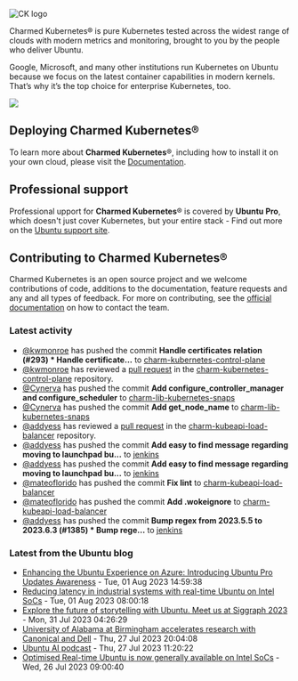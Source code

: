 ![CK logo](https://assets.ubuntu.com/v1/451d4cf4-Charmed+Kubernetes_RGB_onWhite_2022.svg)

Charmed Kubernetes® is pure Kubernetes tested across the widest range of clouds with modern metrics and monitoring, brought to you by the people who deliver Ubuntu.

Google, Microsoft, and many other institutions run Kubernetes on Ubuntu because we focus on the latest container capabilities in modern kernels. That’s why it’s the top choice for enterprise Kubernetes, too.

![](https://assets.ubuntu.com/v1/843c77b6-juju-at-a-glace.svg)

## Deploying Charmed Kubernetes®

To learn more about **Charmed Kubernetes**®, including how to install it on your own cloud, please visit the [Documentation][docs].

## Professional support

Professional upport for **Charmed Kubernetes**® is covered by **Ubuntu Pro**, which doesn't just cover Kubernetes, but your entire stack - Find out more on the [Ubuntu support site](https://ubuntu.com/support).

## Contributing to Charmed Kubernetes®

Charmed Kubernetes is an open source project and we welcome contributions of code, additions to the documentation, feature requests and any and all types of feedback. For more on contributing, see the [official documentation][get-in-touch] on how to contact the team.

<!-- LINKS -->
[docs]: https://ubuntu.com/kubernetes/docs
[get-in-touch]: https://ubuntu.com/kubernetes/docs/get-in-touch

### Latest activity

<!-- activity starts -->
 - [@kwmonroe](https://github.com/kwmonroe) has pushed the commit **Handle certificates relation (#293)  * Handle certificate...** to [charm-kubernetes-control-plane](https://github.com/charmed-kubernetes/charm-kubernetes-control-plane)
 - [@kwmonroe](https://github.com/kwmonroe) has reviewed a [pull request](https://github.com/charmed-kubernetes/charm-kubernetes-control-plane/pull/293) in the [charm-kubernetes-control-plane](https://github.com/charmed-kubernetes/charm-kubernetes-control-plane) repository.
 - [@Cynerva](https://github.com/Cynerva) has pushed the commit **Add configure_controller_manager and configure_scheduler** to [charm-lib-kubernetes-snaps](https://github.com/charmed-kubernetes/charm-lib-kubernetes-snaps)
 - [@Cynerva](https://github.com/Cynerva) has pushed the commit **Add get_node_name** to [charm-lib-kubernetes-snaps](https://github.com/charmed-kubernetes/charm-lib-kubernetes-snaps)
 - [@addyess](https://github.com/addyess) has reviewed a [pull request](https://github.com/charmed-kubernetes/charm-kubeapi-load-balancer/pull/26) in the [charm-kubeapi-load-balancer](https://github.com/charmed-kubernetes/charm-kubeapi-load-balancer) repository.
 - [@addyess](https://github.com/addyess) has pushed the commit **Add easy to find message regarding moving to launchpad bu...** to [jenkins](https://github.com/charmed-kubernetes/jenkins)
 - [@addyess](https://github.com/addyess) has pushed the commit **Add easy to find message regarding moving to launchpad bu...** to [jenkins](https://github.com/charmed-kubernetes/jenkins)
 - [@mateoflorido](https://github.com/mateoflorido) has pushed the commit **Fix lint** to [charm-kubeapi-load-balancer](https://github.com/charmed-kubernetes/charm-kubeapi-load-balancer)
 - [@mateoflorido](https://github.com/mateoflorido) has pushed the commit **Add .wokeignore** to [charm-kubeapi-load-balancer](https://github.com/charmed-kubernetes/charm-kubeapi-load-balancer)
 - [@addyess](https://github.com/addyess) has pushed the commit **Bump regex from 2023.5.5 to 2023.6.3 (#1385)  * Bump rege...** to [jenkins](https://github.com/charmed-kubernetes/jenkins)
<!-- activity ends -->

<!-- roadmap starts -->

<!-- roadmap ends -->

### Latest from the Ubuntu blog

<!-- blog starts -->
* [Enhancing the Ubuntu Experience on Azure: Introducing Ubuntu Pro Updates Awareness](https://ubuntu.com//blog/enhancing-the-ubuntu-experience-on-azure-introducing-ubuntu-pro-updates-awareness) - Tue, 01 Aug 2023 14:59:38 
* [Reducing latency in industrial systems with real-time Ubuntu on Intel SoCs](https://ubuntu.com//blog/real-time-industrial-systems) - Tue, 01 Aug 2023 08:00:18 
* [Explore the future of storytelling with Ubuntu. Meet us at Siggraph 2023](https://ubuntu.com//blog/explore-the-future-of-storytelling-with-ubuntu-meet-us-at-siggraph-2023) - Mon, 31 Jul 2023 04:26:29 
* [University of Alabama at Birmingham accelerates research with Canonical and Dell](https://ubuntu.com//blog/university-of-alabama-at-birmingham-accelerates-research-with-canonical-and-dell) - Thu, 27 Jul 2023 20:04:08 
* [Ubuntu AI podcast](https://ubuntu.com//blog/ubuntu-ai-podcast) - Thu, 27 Jul 2023 11:20:22 
* [Optimised Real-time Ubuntu is now generally available on Intel SoCs](https://ubuntu.com//blog/optimised-real-time-ubuntu-is-now-generally-available-on-intel-socs) - Wed, 26 Jul 2023 09:00:40 
<!-- blog ends -->
